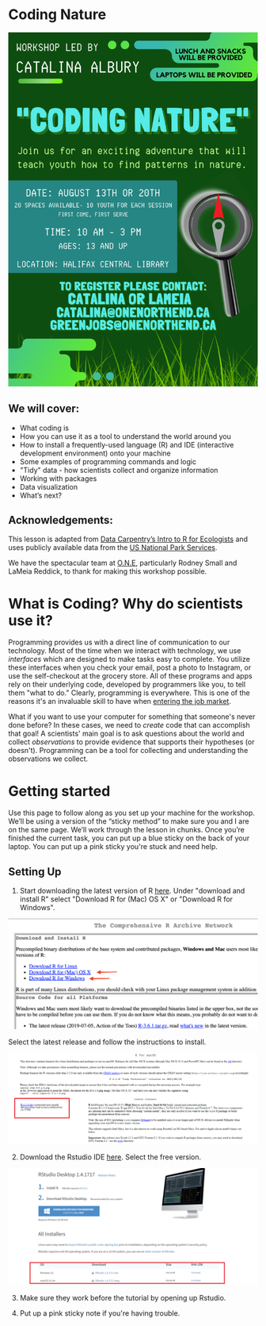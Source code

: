# Coding Nature

![Coding Nature Poster](https://github.com/alburycatalina/Coding-Nature/blob/main/images/codingnature_1.png)


## We will cover:

+ What coding is
+ How you can use it as a tool to understand the world around you
+ How to install a frequently-used language (R) and IDE (interactive development environment) onto your machine 
+ Some examples of programming commands and logic
+ "Tidy" data - how scientists collect and organize information
+ Working with packages
+ Data visualization
+ What’s next?

## Acknowledgements:
This lesson is adapted from [Data Carpentry’s Intro to R for Ecologists](https://datacarpentry.org/R-ecology-lesson/) and uses publicly available data from the [US National Park Services](https://www.nps.gov/subjects/gisandmapping/tools-and-data.htm). 

We have the spectacular team at [O.N.E](https://www.onenorthend.ca/), particularly Rodney Small and LaMeia Reddick, to thank for making this workshop possible. 


# What is Coding? Why do scientists use it?

Programming provides us with a direct line of communication to our technology. Most of the time when we interact with technology, we use *interfaces* which are designed to make tasks easy to complete. You utilize these interfaces when you check your email, post a photo to Instagram, or use the self-checkout at the grocery store. All of these programs and apps rely on their underlying code, developed by programmers like you, to tell them "what to do." Clearly, programming is everywhere. This is one of the reasons it's an invaluable skill to have when [entering the job market](https://www.fastcompany.com/3060883/why-coding-is-the-job-skill-of-the-future-for-everyone). 

What if you want to use your computer for something that someone's never done before? In these cases, we need to *create* code that can accomplish that goal! A scientists' main goal is to ask questions about the world and collect *observations* to provide evidence that supports their hypotheses (or doesn't). Programming can be a tool for collecting and understanding the observations we collect. 



# Getting started

 Use this page to follow along as you set up your machine for the workshop. We’ll be using a version of the “sticky method” to make sure you and I are on the same page. We’ll work through the lesson in chunks. Once you’re finished the current task, you can put up a blue sticky on the back of your laptop. You can put up a pink sticky you're stuck and need help.
 
 
 ## Setting Up
 
1. Start downloading the latest version of R [here](https://cloud.r-project.org). Under "download and install R" select "Download R for (Mac) OS X" or "Download R for Windows".

  ![Download R](https://github.com/alburycatalina/Coding-Nature/blob/main/images/download_r.png)

Select the latest release and follow the instructions to install.

  ![Install R](https://github.com/alburycatalina/Coding-Nature/blob/main/images/download_r2.png)

2. Download the Rstudio IDE [here](https://www.rstudio.com/products/rstudio/download/#download). Select the free version.

  ![Install Rstudio](https://github.com/alburycatalina/Coding-Nature/blob/main/images/download_r3.png)

3. Make sure they work before the tutorial by opening up Rstudio. 

4. Put up a pink sticky note if you're having trouble. 






